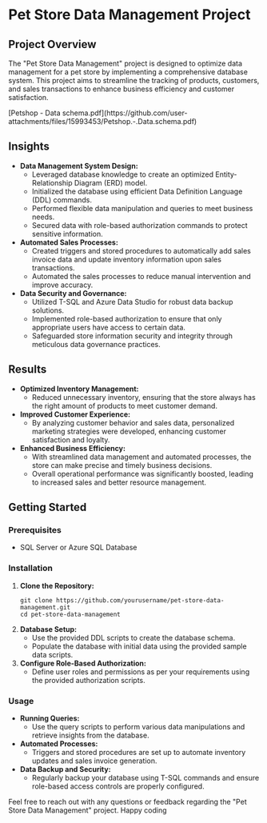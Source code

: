 
<body>
    <h1>Pet Store Data Management Project</h1>
    <h2>Project Overview</h2>
    <p>The "Pet Store Data Management" project is designed to optimize data management for a pet store by implementing a comprehensive database system. This project aims to streamline the tracking of products, customers, and sales transactions to enhance business efficiency and customer satisfaction.</p>
    [Petshop - Data schema.pdf](https://github.com/user-attachments/files/15993453/Petshop.-.Data.schema.pdf)

  <h2>Insights</h2>
    <ul>
        <li><strong>Data Management System Design:</strong>
            <ul>
                <li>Leveraged database knowledge to create an optimized Entity-Relationship Diagram (ERD) model.</li>
                <li>Initialized the database using efficient Data Definition Language (DDL) commands.</li>
                <li>Performed flexible data manipulation and queries to meet business needs.</li>
                <li>Secured data with role-based authorization commands to protect sensitive information.</li>
            </ul>
        </li>
        <li><strong>Automated Sales Processes:</strong>
            <ul>
                <li>Created triggers and stored procedures to automatically add sales invoice data and update inventory information upon sales transactions.</li>
                <li>Automated the sales processes to reduce manual intervention and improve accuracy.</li>
            </ul>
        </li>
        <li><strong>Data Security and Governance:</strong>
            <ul>
                <li>Utilized T-SQL and Azure Data Studio for robust data backup solutions.</li>
                <li>Implemented role-based authorization to ensure that only appropriate users have access to certain data.</li>
                <li>Safeguarded store information security and integrity through meticulous data governance practices.</li>
            </ul>
        </li>
    </ul>
    <h2>Results</h2>
    <ul>
        <li><strong>Optimized Inventory Management:</strong>
            <ul>
                <li>Reduced unnecessary inventory, ensuring that the store always has the right amount of products to meet customer demand.</li>
            </ul>
        </li>
        <li><strong>Improved Customer Experience:</strong>
            <ul>
                <li>By analyzing customer behavior and sales data, personalized marketing strategies were developed, enhancing customer satisfaction and loyalty.</li>
            </ul>
        </li>
        <li><strong>Enhanced Business Efficiency:</strong>
            <ul>
                <li>With streamlined data management and automated processes, the store can make precise and timely business decisions.</li>
                <li>Overall operational performance was significantly boosted, leading to increased sales and better resource management.</li>
            </ul>
        </li>
    </ul>
    <h2>Getting Started</h2>
    <h3>Prerequisites</h3>
    <ul>
        <li>SQL Server or Azure SQL Database</li>
    </ul>
    <h3>Installation</h3>
    <ol>
        <li><strong>Clone the Repository:</strong></li>
        <pre><code>git clone https://github.com/yourusername/pet-store-data-management.git
cd pet-store-data-management</code></pre>
        <li><strong>Database Setup:</strong>
            <ul>
                <li>Use the provided DDL scripts to create the database schema.</li>
                <li>Populate the database with initial data using the provided sample data scripts.</li>
            </ul>
        </li>
        <li><strong>Configure Role-Based Authorization:</strong>
            <ul>
                <li>Define user roles and permissions as per your requirements using the provided authorization scripts.</li>
            </ul>
        </li>
    </ol>
    <h3>Usage</h3>
    <ul>
        <li><strong>Running Queries:</strong>
            <ul>
                <li>Use the query scripts to perform various data manipulations and retrieve insights from the database.</li>
            </ul>
        </li>
        <li><strong>Automated Processes:</strong>
            <ul>
                <li>Triggers and stored procedures are set up to automate inventory updates and sales invoice generation.</li>
            </ul>
        </li>
        <li><strong>Data Backup and Security:</strong>
            <ul>
                <li>Regularly backup your database using T-SQL commands and ensure role-based access controls are properly configured.</li>
            </ul>
        </li>
    </ul>
    <p>Feel free to reach out with any questions or feedback regarding the "Pet Store Data Management" project. Happy coding
